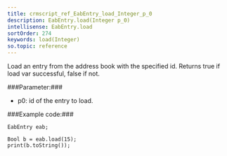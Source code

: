 ```yaml
---
title: crmscript_ref_EabEntry_load_Integer_p_0
description: EabEntry.load(Integer p_0)
intellisense: EabEntry.load
sortOrder: 274
keywords: load(Integer)
so.topic: reference
---
```


Load an entry from the address book with the specified id. Returns true if load var successful, false if not.



###Parameter:###


 - p0: id of the entry to load.




###Example code:###


    EabEntry eab;
    
    Bool b = eab.load(15);
    print(b.toString());


